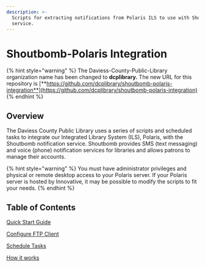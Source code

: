 ```yaml
---
description: >-
  Scripts for extracting notifications from Polaris ILS to use with Shoutbomb
  service.
---
```


# Shoutbomb-Polaris Integration

{% hint style="warning" %}
The Daviess-County-Public-Library organization name has been changed to **dcplibrary.**  The new URL for this repository is [**https://github.com/dcplibrary/shoutbomb-polaris-integration**](https://github.com/dcplibrary/shoutbomb-polaris-integration)
{% endhint %}

## Overview

The Daviess County Public Library uses a series of scripts and scheduled tasks to integrate our Integrated Library System (ILS), Polaris, with the Shoutbomb notification service. Shoutbomb provides SMS (text messaging) and voice (phone) notification services for libraries and allows patrons to manage their accounts.

{% hint style="warning" %}
You must have administrator privileges and physical or remote desktop access to your Polaris server. If your Polaris server is hosted by Innovative, it may be possible to modify the scripts to fit your needs.
{% endhint %}

## Table of Contents

[Quick Start Guide](shoutbomb-polaris-integration/quick-start-guide.md)

[Configure FTP Client](shoutbomb-polaris-integration/configure-ftp-client.md)

[Schedule Tasks](shoutbomb-polaris-integration/schedule-tasks.md)

[How it works](shoutbomb-polaris-integration/how-it-works.md)
